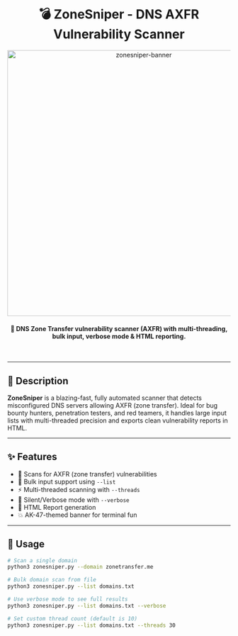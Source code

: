 <h1 align="center">💣 ZoneSniper - DNS AXFR Vulnerability Scanner</h1>

<p align="center">
  <img src="https://i.imgur.com/OMu7bzg.png" width="600" alt="zonesniper-banner">
</p>

<h4 align="center">🔫 DNS Zone Transfer vulnerability scanner (AXFR) with multi-threading, bulk input, verbose mode & HTML reporting.</h4>
<br>

---

## 🧾 Description

**ZoneSniper** is a blazing-fast, fully automated scanner that detects misconfigured DNS servers allowing AXFR (zone transfer). Ideal for bug bounty hunters, penetration testers, and red teamers, it handles large input lists with multi-threaded precision and exports clean vulnerability reports in HTML.

---

## ✨ Features

- 🎯 Scans for AXFR (zone transfer) vulnerabilities
- 📂 Bulk input support using `--list`
- ⚡ Multi-threaded scanning with `--threads`
- 🤫 Silent/Verbose mode with `--verbose`
- 📄 HTML Report generation
- 💥 AK-47-themed banner for terminal fun

---

## 🚀 Usage

```bash
# Scan a single domain
python3 zonesniper.py --domain zonetransfer.me

# Bulk domain scan from file
python3 zonesniper.py --list domains.txt

# Use verbose mode to see full results
python3 zonesniper.py --list domains.txt --verbose

# Set custom thread count (default is 10)
python3 zonesniper.py --list domains.txt --threads 30

